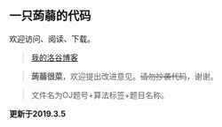 ## 一只蒟蒻的代码
欢迎访问、阅读、下载。

> [我的洛谷博客](https://www.luogu.org/blog/user51198/#)

> **蒟蒻很菜**，欢迎提出改进意见。~~请勿抄袭代码~~，谢谢。

> 文件名为OJ题号+算法标签+题目名称。

**更新于2019.3.5**
